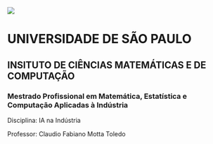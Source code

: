 
![](https://www.icmc.usp.br/templates/icmc2015/img/logo.png)
# UNIVERSIDADE DE SÃO PAULO
## INSITUTO DE CIÊNCIAS MATEMÁTICAS E DE COMPUTAÇÃO
### Mestrado Profissional em Matemática, Estatística e Computação Aplicadas à Indústria


Disciplina: IA na Indústria

Professor: Claudio Fabiano Motta Toledo

